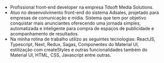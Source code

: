 * Profissional front-end developer na empresa Tdsoft Media Solutions. 
* Atuo no desenvolvimento front-end do sistema Adsales, projetado para empresas de comunicação e mídia. Sistema que tem por objetivo conquistar mais anunciantes oferecendo uma jornada simples, automatizada e inteligente para compra de espaços de publicidade e acompanhamento de resultados.
* Na minha rotina de trabalho utilizo as seguintes tecnologias: ReactJS, Typescript, Next, Redux, Sagas, Componentes do Material UI, estilização com createStyles e outras funcionalidades também do Material UI, HTML, CSS, Javascript entre outras.
